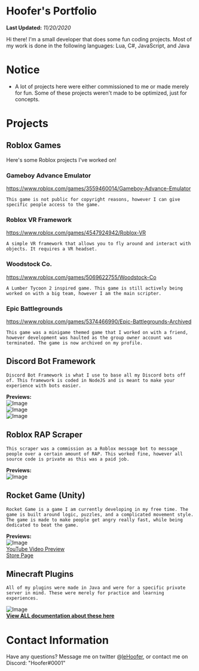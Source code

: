 
# Hoofer's Portfolio
**Last Updated:** *11/20/2020*

Hi there! I'm a small developer that does some fun coding projects.
Most of my work is done in the following languages:
Lua, C#, JavaScript, and Java


# Notice

  - A lot of projects here were either commissioned to me or made merely for fun. Some of these projects weren't made to be optimized, just for concepts.

# Projects
## Roblox Games
Here's some Roblox projects I've worked on!
### Gameboy Advance Emulator
https://www.roblox.com/games/3559460014/Gameboy-Advance-Emulator

	This game is not public for copyright reasons, however I can give specific people access to the game. 
### Roblox VR Framework
https://www.roblox.com/games/4547924942/Roblox-VR
	
	A simple VR framework that allows you to fly around and interact with objects. It requires a VR headset.
### Woodstock Co.
https://www.roblox.com/games/5069622755/Woodstock-Co
	
	A Lumber Tycoon 2 inspired game. This game is still actively being worked on with a big team, however I am the main scripter. 
### Epic Battlegrounds
https://www.roblox.com/games/5374466990/Epic-Battlegrounds-Archived

	This game was a minigame themed game that I worked on with a friend, however development was haulted as the group owner account was terminated. The game is now archived on my profile.
	
## Discord Bot Framework
    Discord Bot Framework is what I use to base all my Discord bots off of. This framework is coded in NodeJS and is meant to make your experience with bots easier.
**Previews:**  
![Image](https://cdn.discordapp.com/attachments/608856607098535957/709853905592254464/unknown.png)  
![Image](https://cdn.discordapp.com/attachments/608856607098535957/709853490347901010/unknown.png)  
![Image](https://cdn.discordapp.com/attachments/608856607098535957/709853548124438558/unknown.png)  
## Roblox RAP Scraper
    This scraper was a commission as a Roblox message bot to message people over a certain amount of RAP. This worked fine, however all source code is private as this was a paid job.
**Previews:**  
![Image](https://cdn.discordapp.com/attachments/608856607098535957/709854912543981640/unknown.png)  
## Rocket Game (Unity)
    Rocket Game is a game I am currently developing in my free time. The game is built around logic, puzzles, and a complicated movement style. The game is made to make people get angry really fast, while being dedicated to beat the game.
**Previews:**  
![Image](https://cdn.discordapp.com/attachments/608856607098535957/709857008978886716/unknown.png)  
[YouTube Video Preview](https://www.youtube.com/watch?v=JrfFVlAiBUM)  
[Store Page](https://lehoofer.itch.io/rocket-game)  
## Minecraft Plugins
    All of my plugins were made in Java and were for a specific private server in mind. These were merely for practice and learning experiences.
![Image](https://cdn.discordapp.com/attachments/608856607098535957/709854501166776330/unknown.png)  
[**View ALL documentation about these here**](https://github.com/HooferDevelops/Minecraft-Plugins-1.15.2)  
# Contact Information
Have any questions? Message me on twitter @[leHoofer](https://www.twitter.com/leHoofer), or contact me on Discord: "Hoofer#0001"
